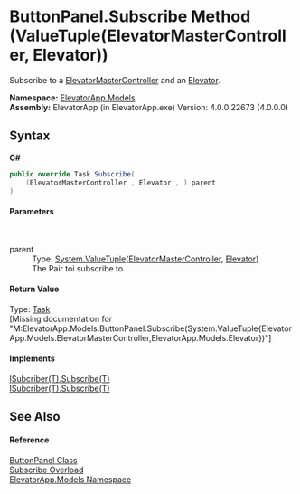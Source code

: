 # ButtonPanel.Subscribe Method (ValueTuple(ElevatorMasterController, Elevator))
 

Subscribe to a <a href="T_ElevatorApp_Models_ElevatorMasterController">ElevatorMasterController</a> and an <a href="T_ElevatorApp_Models_Elevator">Elevator</a>.

**Namespace:**&nbsp;<a href="N_ElevatorApp_Models">ElevatorApp.Models</a><br />**Assembly:**&nbsp;ElevatorApp (in ElevatorApp.exe) Version: 4.0.0.22673 (4.0.0.0)

## Syntax

**C#**<br />
``` C#
public override Task Subscribe(
	(ElevatorMasterController , Elevator , ) parent
)
```


#### Parameters
&nbsp;<dl><dt>parent</dt><dd>Type: <a href="http://msdn2.microsoft.com/en-us/library/mt744804" target="_blank">System.ValueTuple</a>(<a href="T_ElevatorApp_Models_ElevatorMasterController">ElevatorMasterController</a>, <a href="T_ElevatorApp_Models_Elevator">Elevator</a>)<br />The Pair toi subscribe to</dd></dl>

#### Return Value
Type: <a href="http://msdn2.microsoft.com/en-us/library/dd235678" target="_blank">Task</a><br />\[Missing <returns> documentation for "M:ElevatorApp.Models.ButtonPanel.Subscribe(System.ValueTuple{ElevatorApp.Models.ElevatorMasterController,ElevatorApp.Models.Elevator})"\]

#### Implements
<a href="M_ElevatorApp_Models_Interfaces_ISubcriber_1_Subscribe">ISubcriber(T).Subscribe(T)</a><br /><a href="M_ElevatorApp_Models_Interfaces_ISubcriber_1_Subscribe">ISubcriber(T).Subscribe(T)</a><br />

## See Also


#### Reference
<a href="T_ElevatorApp_Models_ButtonPanel">ButtonPanel Class</a><br /><a href="Overload_ElevatorApp_Models_ButtonPanel_Subscribe">Subscribe Overload</a><br /><a href="N_ElevatorApp_Models">ElevatorApp.Models Namespace</a><br />